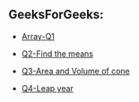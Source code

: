 ## GeeksForGeeks:

- [Array-Q1](https://practice.geeksforgeeks.org/problems/largest-element-in-array4009/1/?category[]=Arrays&category[]=Arrays&page=1&query=category[]Arrayspage1category[]Arrays#)

- [Q2-Find the means](https://practice.geeksforgeeks.org/problems/find-number-with-given-means/1/?track=unit-1&batchId=125)

- [Q3-Area and Volume of cone](https://practice.geeksforgeeks.org/problems/area-and-volume-of-cone/1/?track=unit-1&batchId=125#)

- [Q4-Leap year](
https://practice.geeksforgeeks.org/problems/leap-year0943/1/?track=unit-2&batchId=125) 

